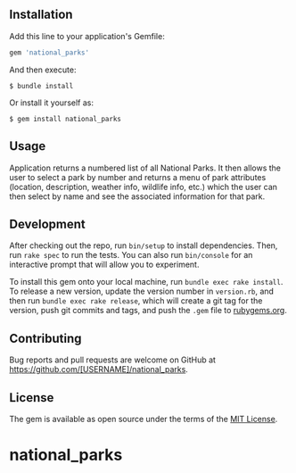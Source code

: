 ## Installation

Add this line to your application's Gemfile:

```ruby
gem 'national_parks'
```

And then execute:

    $ bundle install

Or install it yourself as:

    $ gem install national_parks

## Usage

Application returns a numbered list of all National Parks. It then allows the user to select a park by number and returns a menu of park attributes (location, description, weather info, wildlife info, etc.) which the user can then select by name and see the associated information for that park.

## Development

After checking out the repo, run `bin/setup` to install dependencies. Then, run `rake spec` to run the tests. You can also run `bin/console` for an interactive prompt that will allow you to experiment.

To install this gem onto your local machine, run `bundle exec rake install`. To release a new version, update the version number in `version.rb`, and then run `bundle exec rake release`, which will create a git tag for the version, push git commits and tags, and push the `.gem` file to [rubygems.org](https://rubygems.org).

## Contributing

Bug reports and pull requests are welcome on GitHub at https://github.com/[USERNAME]/national_parks.


## License

The gem is available as open source under the terms of the [MIT License](https://opensource.org/licenses/MIT).
# national_parks
